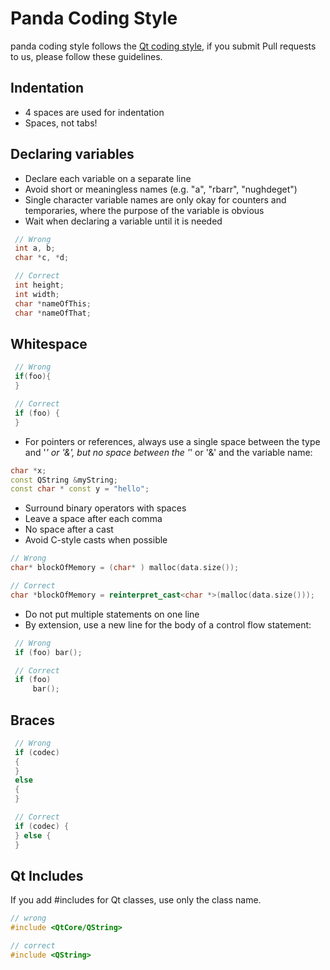 # Panda Coding Style

panda coding style follows the [Qt coding style](https://wiki.qt.io/Qt_Coding_Style), if you submit Pull requests to us, please follow these guidelines.

## Indentation

* 4 spaces are used for indentation
* Spaces, not tabs!

## Declaring variables

* Declare each variable on a separate line
* Avoid short or meaningless names (e.g. "a", "rbarr", "nughdeget")
* Single character variable names are only okay for counters and temporaries, where the purpose of the variable is obvious
* Wait when declaring a variable until it is needed

```c++
 // Wrong
 int a, b;
 char *c, *d;

 // Correct
 int height;
 int width;
 char *nameOfThis;
 char *nameOfThat;
```

## Whitespace

```c++
 // Wrong
 if(foo){
 }

 // Correct
 if (foo) {
 }
 ```
 
 * For pointers or references, always use a single space between the type and '*' or '&', but no space between the '*' or '&' and the variable name:
 
 ```c++
 char *x;
 const QString &myString;
 const char * const y = "hello";
 ```
 
* Surround binary operators with spaces
* Leave a space after each comma
* No space after a cast
* Avoid C-style casts when possible

```c++
// Wrong
char* blockOfMemory = (char* ) malloc(data.size());

// Correct
char *blockOfMemory = reinterpret_cast<char *>(malloc(data.size()));
```

* Do not put multiple statements on one line
* By extension, use a new line for the body of a control flow statement:

```c++
 // Wrong
 if (foo) bar();

 // Correct
 if (foo)
     bar();
```

## Braces

```c++
 // Wrong
 if (codec)
 {
 }
 else
 {
 }

 // Correct
 if (codec) {
 } else {
 }
```

## Qt Includes

If you add #includes for Qt classes, use only the class name.

```c++
// wrong
#include <QtCore/QString>

// correct
#include <QString>
```
